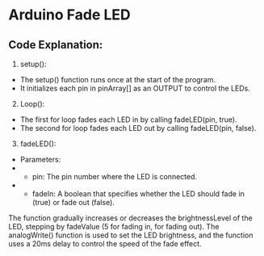 # Arduino Fade LED

## Code Explanation:

1. setup():
* The setup() function runs once at the start of the program.
* It initializes each pin in pinArray[] as an OUTPUT to control the LEDs.

2. Loop():
* The first for loop fades each LED in by calling fadeLED(pin, true).
* The second for loop fades each LED out by calling fadeLED(pin, false).

3. fadeLED():
* Parameters:
 * + pin: The pin number where the LED is connected.
 * + fadeIn: A boolean that specifies whether the LED should fade in (true) or fade out (false).

The function gradually increases or decreases the brightnessLevel of the LED, stepping by fadeValue (5 for fading in, for fading out). The analogWrite() function is used to set the LED brightness, and the function uses a 20ms delay to control the speed of the fade effect.
 
